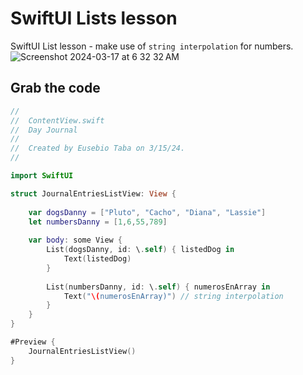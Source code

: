 # SwiftUI Lists lesson
SwiftUI List lesson - make use of `string interpolation` for numbers.<br>
![Screenshot 2024-03-17 at 6 32 32 AM](https://github.com/danielurra/Swift-UI-List-lesson-/assets/51704179/fde1c89e-699a-47a6-b978-286d1b1a812e)<br>
## Grab the code
```swift
//
//  ContentView.swift
//  Day Journal
//
//  Created by Eusebio Taba on 3/15/24.
//

import SwiftUI

struct JournalEntriesListView: View {
    
    var dogsDanny = ["Pluto", "Cacho", "Diana", "Lassie"]
    let numbersDanny = [1,6,55,789]
    
    var body: some View {
        List(dogsDanny, id: \.self) { listedDog in
            Text(listedDog)
        }
        
        List(numbersDanny, id: \.self) { numerosEnArray in
            Text("\(numerosEnArray)") // string interpolation
        }
    }
}

#Preview {
    JournalEntriesListView()
}


```
